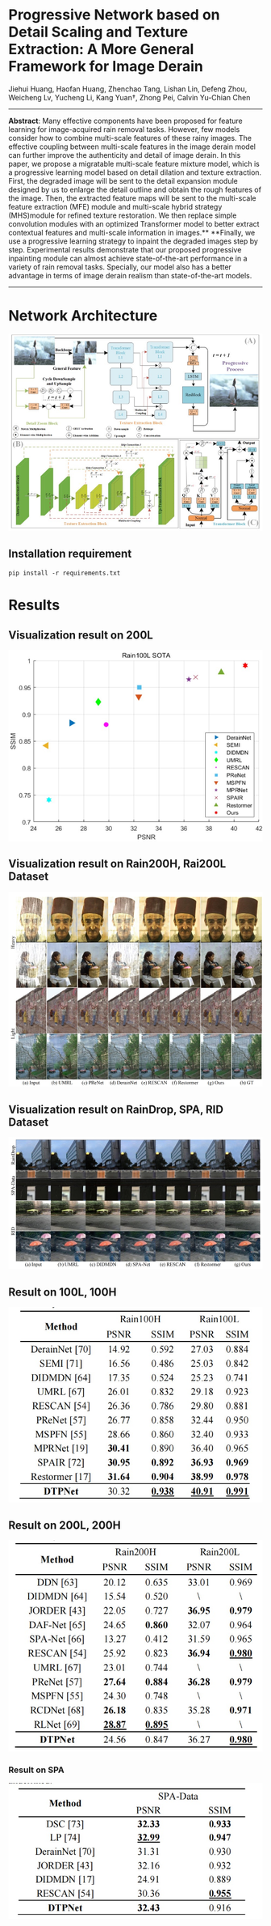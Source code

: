 # Progressive Network based on Detail Scaling and Texture Extraction: A More General Framework for Image Derain 

Jiehui Huang, Haofan Huang, Zhenchao Tang, Lishan Lin, Defeng Zhou, Weicheng Lv, Yucheng Li, Kang Yuan†, Zhong Pei, Calvin Yu-Chian Chen

<hr />

**Abstract**: Many effective components have been proposed for feature learning for image-acquired rain removal tasks. However, few models consider how to combine multi-scale features of these rainy images. The effective coupling between multi-scale features in the image derain model can further improve the authenticity and detail of image derain. In this paper, we propose a migratable multi-scale feature mixture model, which is a progressive learning model based on detail dilation and texture extraction. First, the degraded image will be sent to the detail expansion module designed by us to enlarge the detail outline and obtain the rough features of the image. Then, the extracted feature maps will be sent to the multi-scale feature extraction (MFE) module and multi-scale hybrid strategy (MHS)module for refined texture restoration. We then replace simple convolution modules with an optimized Transformer model to better extract contextual features and multi-scale information in images.** **Finally, we use a progressive learning strategy to inpaint the degraded images step by step. Experimental results demonstrate that our proposed progressive inpainting module can almost achieve state-of-the-art performance in a variety of rain removal tasks. Specially, our model also has a better advantage in terms of image derain realism than state-of-the-art models.

<hr />

# Network Architecture

<img src = "https://github.com/ffdffd/MixDTPNet/blob/GITHUB/picture/Network.jpg?raw=true">

## Installation requirement

```
pip install -r requirements.txt
```



# Results

## Visualization result on 200L

<img src = "https://github.com/ffdffd/MixDTPNet/blob/GITHUB/picture/Result.jpg?raw=true">

## Visualization result on Rain200H, Rai200L Dataset

<img src = "https://github.com/ffdffd/MixDTPNet/blob/GITHUB/picture/result2.jpg?raw=true">

## Visualization result on RainDrop, SPA, RID Dataset

<img src = "https://github.com/ffdffd/MixDTPNet/blob/GITHUB/picture/results.jpg?raw=true">



## Result on 100L, 100H

<img src = "https://github.com/ffdffd/MixDTPNet/blob/GITHUB/picture/Result_100.jpg?raw=true">



## Result on 200L, 200H

<img src = "https://github.com/ffdffd/MixDTPNet/blob/GITHUB/picture/result_200.jpg?raw=true">

### Result on SPA

<img src = "https://github.com/ffdffd/MixDTPNet/blob/GITHUB/picture/result_SPA.jpg?raw=true">



